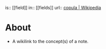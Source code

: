 is:: [[field]]
in:: [[fields]]
url:: [copula | Wikipedia](https://en.wikipedia.org/wiki/Copula_(linguistics))

# About
- A wikilink to the concept(s) of a note.
